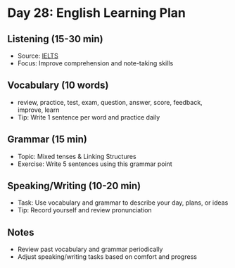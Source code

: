 # Day 28: English Learning Plan

## Listening (15-30 min)
- Source: [IELTS](https://www.ielts.org/for-test-takers/practice-tests)
- Focus: Improve comprehension and note-taking skills

## Vocabulary (10 words)
- review, practice, test, exam, question, answer, score, feedback, improve, learn
- Tip: Write 1 sentence per word and practice daily

## Grammar (15 min)
- Topic: Mixed tenses & Linking Structures
- Exercise: Write 5 sentences using this grammar point

## Speaking/Writing (10-20 min)
- Task: Use vocabulary and grammar to describe your day, plans, or ideas
- Tip: Record yourself and review pronunciation

## Notes
- Review past vocabulary and grammar periodically
- Adjust speaking/writing tasks based on comfort and progress


